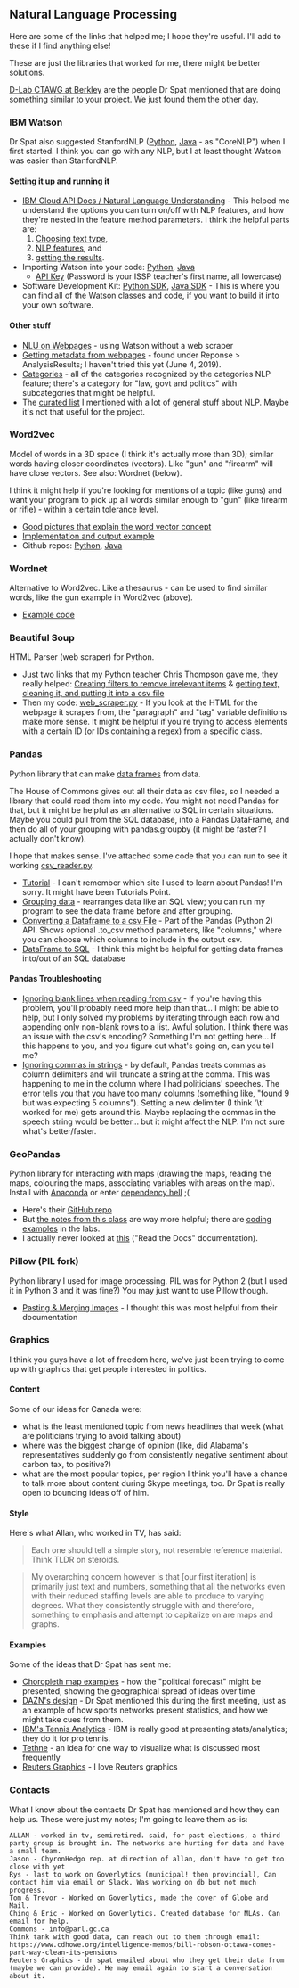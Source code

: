 ## Natural Language Processing
Here are some of the links that helped me; I hope they're useful. I'll add to these if I find anything else!

These are just the libraries that worked for me, there might be better solutions.

[D-Lab CTAWG at Berkley](https://github.com/dlabctawg) are the people Dr Spat mentioned that are doing something similar to your project. We just found them the other day.

### IBM Watson
Dr Spat also suggested StanfordNLP ([Python](https://github.com/stanfordnlp/stanfordnlp), [Java](https://github.com/stanfordnlp/CoreNLP) - as "CoreNLP") when I first started. I think you can go with any NLP, but I at least thought Watson was easier than StanfordNLP.
#### Setting it up and running it
- [IBM Cloud API Docs / Natural Language Understanding](https://cloud.ibm.com/apidocs/natural-language-understanding?code=python) - This helped me understand the options you can turn on/off with NLP features, and how they're nested in the feature method parameters. I think the helpful parts are:
  1. [Choosing text type](https://cloud.ibm.com/apidocs/natural-language-understanding?code=python#analyze-text),
  2. [NLP features](https://cloud.ibm.com/apidocs/natural-language-understanding?code=python#text-analytics-features), and
  3. [getting the results](https://cloud.ibm.com/apidocs/natural-language-understanding?code=python#response-details).
- Importing Watson into your code: [Python](https://github.com/watson-developer-cloud/python-sdk/blob/master/examples/natural_language_understanding_v1.py), [Java](https://github.com/watson-developer-cloud/java-sdk/blob/master/examples/src/main/java/com/ibm/watson/natural_language_classifier/v1/NaturalLanguageClassifierExample.java)
  - [API Key](https://www.protectedtext.com/ioto) (Password is your ISSP teacher's first name, all lowercase)
- Software Development Kit: [Python SDK](https://github.com/watson-developer-cloud/python-sdk/blob/master/ibm_watson/natural_language_understanding_v1.py), [Java SDK](https://github.com/watson-developer-cloud/java-sdk/tree/master/natural-language-understanding/src) - This is where you can find all of the Watson classes and code, if you want to build it into your own software.
#### Other stuff
- [NLU on Webpages](https://cloud.ibm.com/docs/services/natural-language-understanding?topic=natural-language-understanding-analyzing-webpages) - using Watson without a web scraper
- [Getting metadata from webpages](https://cloud.ibm.com/apidocs/natural-language-understanding?code=python#analyze-text) - found under Reponse > AnalysisResults; I haven't tried this yet (June 4, 2019).
- [Categories](https://cloud.ibm.com/docs/services/natural-language-understanding?topic=natural-language-understanding-categories-hierarchy) - all of the categories recognized by the categories NLP feature; there's a category for "law, govt and politics" with subcategories that might be helpful.
- The [curated list](https://github.com/keon/awesome-nlp) I mentioned with a lot of general stuff about NLP. Maybe it's not that useful for the project.

### Word2vec
Model of words in a 3D space (I think it's actually more than 3D); similar words having closer coordinates (vectors). Like "gun" and "firearm" will have close vectors. See also: Wordnet (below).

I think it might help if you're looking for mentions of a topic (like guns) and want your program to pick up all words similar enough to "gun" (like firearm or rifle) -  within a certain tolerance level.
- [Good pictures that explain the word vector concept](https://www.tensorflow.org/tutorials/representation/word2vec#the_skip-gram_model)
- [Implementation and output example](https://nbviewer.jupyter.org/github/danielfrg/word2vec/blob/master/examples/word2vec.ipynb#Similarity)
- Github repos: [Python](https://github.com/danielfrg/word2vec), [Java](https://deeplearning4j.org/docs/latest/deeplearning4j-nlp-word2vec)

### Wordnet
Alternative to Word2vec. Like a thesaurus - can be used to find similar words, like the gun example in Word2vec (above).
- [Example code](https://nlpforhackers.io/starting-wordnet/)

### Beautiful Soup
HTML Parser (web scraper) for Python.

- Just two links that my Python teacher Chris Thompson gave me, they really helped: [Creating filters to remove irrelevant items](https://matix.io/extract-text-from-webpage-using-beautifulsoup-and-python/) & [getting text, cleaning it, and putting it into a csv file](https://code.datasciencedojo.com/datasciencedojo/tutorials/blob/master/Web%20Scraping%20with%20Python%20and%20BeautifulSoup/Web%20Scraping%20with%20Python%20and%20Beautiful%20Soup.py)
- Then my code: [web_scraper.py](https://github.com/brodieheywood/NLP-resources/blob/master/web_scraper.py) - If you look at the HTML for the webpage it scrapes from, the "paragraph" and "tag" variable definitions make more sense. It might be helpful if you're trying to access elements with a certain ID (or IDs containing a regex) from a specific class.

### Pandas
Python library that can make [data frames](https://www.tutorialspoint.com/python_pandas/python_pandas_dataframe.htm) from data.

The House of Commons gives out all their data as csv files, so I needed a library that could read them into my code. You might not need Pandas for that, but it might be helpful as an alternative to SQL in certain situations. Maybe you could pull from the SQL database, into a Pandas DataFrame, and then do all of your grouping with pandas.groupby (it might be faster? I actually don't know).

I hope that makes sense. I've attached some code that you can run to see it working [csv_reader.py](https://github.com/brodieheywood/NLP-resources/blob/master/csv_reader.py).
- [Tutorial]() - I can't remember which site I used to learn about Pandas! I'm sorry. It might have been Tutorials Point.
- [Grouping data](https://www.tutorialspoint.com/python_pandas/python_pandas_groupby.htm) - rearranges data like an SQL view; you can run my program to see the data frame before and after grouping.
- [Converting a Dataframe to a csv File](https://pandas.pydata.org/pandas-docs/stable/reference/api/pandas.DataFrame.to_csv.html) - Part of the Pandas (Python 2) API. Shows optional .to_csv method parameters, like "columns," where you can choose which columns to include in the output csv.
- [DataFrame to SQL](https://github.com/connellblackett/pandas-mssql/blob/master/pandas_mssql/__init__.py) - I think this might be helpful for getting data frames into/out of an SQL database

#### Pandas Troubleshooting
- [Ignoring blank lines when reading from csv](https://github.com/pandas-dev/pandas/pull/7470) - If you're having this problem, you'll probably need more help than that... I might be able to help, but I only solved my problems by iterating through each row and appending only non-blank rows to a list. Awful solution. I think there was an issue with the csv's encoding? Something I'm not getting here... If this happens to you, and you figure out what's going on, can you tell me?
- [Ignoring commas in strings](https://stackoverflow.com/questions/46081317/reading-csv-with-pandas-and-ignoring-commas#46116006) - by default, Pandas treats commas as column delimiters and will truncate a string at the comma. This was happening to me in the column where I had politicians' speeches. The error tells you that you have too many columns (something like, "found 9 but was expecting 5 columns"). Setting a new delimiter (I think '\t' worked for me) gets around this. Maybe replacing the commas in the speech string would be better... but it might affect the NLP. I'm not sure what's better/faster.

### GeoPandas
Python library for interacting with maps (drawing the maps, reading the maps, colouring the maps, associating variables with areas on the map). Install with [Anaconda](https://www.anaconda.com/distribution/) or enter [dependency hell](https://en.wikipedia.org/wiki/Dependency_hell) ;(

- Here's their [GitHub repo](https://github.com/geopandas/geopandas)
- But [the notes from this class](http://darribas.org/gds15) are way more helpful; there are [coding examples](http://darribas.org/gds15/content/labs/lab_03.html) in the labs.
- I actually never looked at [this](http://geopandas.org/) ("Read the Docs" documentation).

### Pillow (PIL fork)
Python library I used for image processing. PIL was for Python 2 (but I used it in Python 3 and it was fine?) You may just want to use Pillow though.

- [Pasting & Merging Images](https://pillow.readthedocs.io/en/3.3.x/handbook/tutorial.html#cutting-pasting-and-merging-images) - I thought this was most helpful from their documentation

### Graphics
I think you guys have a lot of freedom here, we've just been trying to come up with graphics that get people interested in politics.

#### Content
Some of our ideas for Canada were:
- what is the least mentioned topic from news headlines that week (what are politicians trying to avoid talking about)
- where was the biggest change of opinion (like, did Alabama's representatives suddenly go from consistently negative sentiment about carbon tax, to positive?)
- what are the most popular topics, per region
I think you'll have a chance to talk more about content during Skype meetings, too. Dr Spat is really open to bouncing ideas off of him.

#### Style
Here's what Allan, who worked in TV, has said:

> Each one should tell a simple story, not resemble reference material. Think TLDR on steroids.

> My overarching concern however is that \[our first iteration] is primarily just text and numbers, something that all the networks even with their reduced staffing levels are able to produce to varying degrees. What they consistently struggle with and therefore, something to emphasis and attempt to capitalize on are maps and graphs.

#### Examples
Some of the ideas that Dr Spat has sent me:

- [Choropleth map examples](https://towardsdatascience.com/the-power-of-visualization-in-data-science-1995d56e4208) - how the "political forecast" might be presented, showing the geographical spread of ideas over time
- [DAZN's design](https://drive.google.com/file/d/1vIoa1_C-kesKjiAx-MULkwHaIwa_cEky/view) - Dr Spat mentioned this during the first meeting, just as an example of how sports networks present statistics, and how we might take cues from them.
- [IBM's Tennis Analytics](https://www.ibmbigdatahub.com/tag/605) - IBM is really good at presenting stats/analytics; they do it for pro tennis.
- [Tethne](http://diging.github.io/tethne/api/tutorial.mallet.html#semantic-graph) - an idea for one way to visualize what is discussed most frequently
- [Reuters Graphics](https://graphics.reuters.com/USA-ELECTION-FUNDRAISING/010091H1268/index.html) - I love Reuters graphics

### Contacts
What I know about the contacts Dr Spat has mentioned and how they can help us. These were just my notes; I'm going to leave them as-is:
```
ALLAN - worked in tv, semiretired. said, for past elections, a third party group is brought in. The networks are hurting for data and have a small team.
Jason - ChyronHedgo rep. at direction of allan, don't have to get too close with yet
Rys - last to work on Goverlytics (municipal! then provincial), Can contact him via email or Slack. Was working on db but not much progress.
Tom & Trevor - Worked on Goverlytics, made the cover of Globe and Mail.
Ching & Eric - Worked on Goverlytics. Created database for MLAs. Can email for help.
Commons - info@parl.gc.ca
Think tank with good data, can reach out to them through email: https://www.cdhowe.org/intelligence-memos/bill-robson-ottawa-comes-part-way-clean-its-pensions
Reuters Graphics - dr spat emailed about who they get their data from (maybe we can provide). He may email again to start a conversation about it.
```
